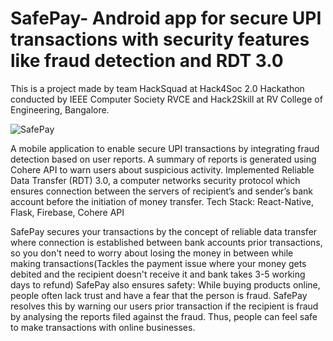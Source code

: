 # SafePay- Android app for secure UPI transactions with security features like fraud detection and RDT 3.0

This is a project made by team HackSquad at Hack4Soc 2.0 Hackathon conducted by IEEE Computer Society RVCE and Hack2Skill at RV College of Engineering, Bangalore.

![SafePay](https://github.com/user-attachments/assets/5a003e0e-3bc6-4a04-8f87-7009b36975c0)


A mobile application to enable secure UPI transactions by integrating fraud detection based on user reports.
A summary of reports is generated using Cohere API to warn users about suspicious activity.
Implemented Reliable Data Transfer (RDT) 3.0, a computer networks security protocol which ensures connection between the servers of recipient’s and sender’s bank account before the initiation of money transfer.
Tech Stack: React-Native, Flask, Firebase, Cohere API


SafePay secures your transactions by the concept of reliable data transfer where connection is established between bank accounts prior transactions, so you don't need to worry about losing the money in between while making transactions(Tackles the payment issue where your money gets debited and the recipient doesn't receive it and bank takes 3-5 working days to refund)
SafePay also ensures safety: While buying products online, people often lack trust and have a fear that the person is fraud. SafePay resolves this by warning our users prior transaction if the recipient is fraud by analysing the reports filed against the fraud. Thus, people can feel safe to make transactions with online businesses.

